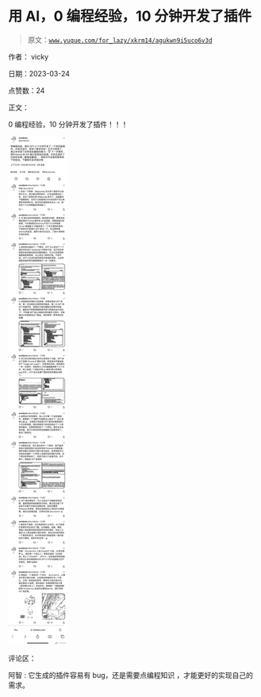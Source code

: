 # 用 AI，0 编程经验，10 分钟开发了插件

> 原文：[`www.yuque.com/for_lazy/xkrm14/agukwn9i5uco6v3d`](https://www.yuque.com/for_lazy/xkrm14/agukwn9i5uco6v3d)

作者： vicky

日期：2023-03-24

点赞数：24

正文：

0 编程经验，10 分钟开发了插件！！！

![](img/c9ca1e499a293e9f92773442f2bc8679.png)  

评论区：

阿智 : 它生成的插件容易有 bug，还是需要点编程知识 ，才能更好的实现自己的需求。



